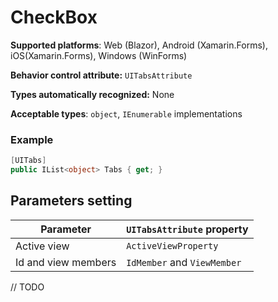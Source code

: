 # CheckBox

**Supported platforms**: Web (Blazor), Android (Xamarin.Forms), iOS(Xamarin.Forms), Windows (WinForms)

**Behavior control attribute:**  `UITabsAttribute`

**Types automatically recognized:** None

**Acceptable types**: `object`, `IEnumerable` implementations

### Example
```csharp
[UITabs]
public IList<object> Tabs { get; }
```

## Parameters setting
| Parameter | `UITabsAttribute` property | 
| -----------|:------------- 
| Active view | `ActiveViewProperty` |
| Id and view members  | `IdMember` and `ViewMember` |

// TODO